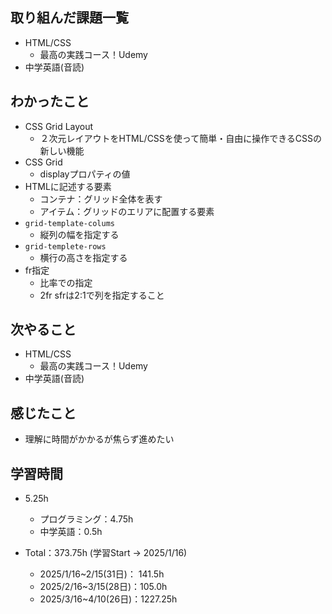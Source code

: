 ## 取り組んだ課題一覧
- HTML/CSS
  - 最高の実践コース！Udemy
- 中学英語(音読)
## わかったこと
- CSS Grid Layout
  - ２次元レイアウトをHTML/CSSを使って簡単・自由に操作できるCSSの新しい機能
- CSS Grid
  - displayプロパティの値
- HTMLに記述する要素
  - コンテナ：グリッド全体を表す
  - アイテム：グリッドのエリアに配置する要素
- `grid-template-colums`
  - 縦列の幅を指定する
- `grid-templete-rows`
  - 横行の高さを指定する
- fr指定
  - 比率での指定
  - 2fr sfrは2:1で列を指定すること
## 次やること
- HTML/CSS
  - 最高の実践コース！Udemy
- 中学英語(音読)
## 感じたこと
- 理解に時間がかかるが焦らず進めたい
## 学習時間
- 5.25h
  - プログラミング：4.75h
  - 中学英語：0.5h

- Total：373.75h (学習Start → 2025/1/16)
  - 2025/1/16~2/15(31日)： 141.5h
  - 2025/2/16~3/15(28日)：105.0h
  - 2025/3/16~4/10(26日)：1227.25h